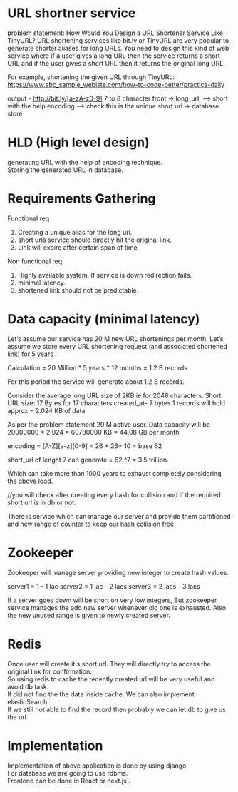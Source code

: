 # URL shortner service #
problem statement:
How Would You Design a URL Shortener Service Like TinyURL?
URL shortening services like bit.ly or TinyURL are very popular to generate shorter aliases for long URLs. 
You need to design this kind of web service where if a user gives a long URL then the service returns a short URL and if the user gives a short URL then it returns the original long URL.

For example, shortening the given URL through TinyURL:
https://www.abc_sample_webiste.com/how-to-code-better/practice-daily

output - http://bit.ly/[a-zA-z0-9]    7 to 8 character 
front -> long_url, --> short with the help encoding --> check this is the unique short url -> database store

# HLD (High level design) #
generating URL with the help of encoding technique.<br />
Storing the generated URL in database.

# Requirements Gathering #

Functional req
1. Creating a unique alias for the long url. <br />
2. short urls service should directly hit the original link. <br />
3. Link will expire after certain span of time <br />

Non functional req
1. Highly available system. If service is down redirection fails.
2. minimal latency.
3. shortened link should not be predictable.

# Data capacity (minimal latency) #
  Let’s assume our service has 20 M new URL shortenings per month. 
  Let’s assume we store every URL shortening request (and associated shortened link) for 5 years . 
 
  Calculation  = 20 Million * 5 years * 12 months = 1.2 B records
 
  For this period the service will generate about 1.2 B records.

  Consider the average long URL size of 2KB ie for 2048 characters.
  Short URL size: 17 Bytes for 17 characters
  created_at- 7 bytes
  1 records will hold approx = 2.024 KB of data

  As per the problem statement 20 M active user. Data capacity will be
  20000000 * 2.024 = 60780000 KB = 44.08 GB per month



encoding = [A-Z][a-z][0-9] = 26 + 26+ 10 = base 62

short_url of lenght 7 can generate = 62 ^7 = 3.5 trillion.

Which can take more than 1000 years to exhaust completely considering the above load.

//you will check after creating every hash for collision and if the required short url is in db or not.

There is service which can manage our server and provide them partitioned and new range of counter to keep our hash collision free.
# Zookeeper #
Zookeeper will manage server providing new integer to create hash values.

server1 = 1 - 1 lac
server2 = 1 lac - 2 lacs
server3 = 2 lacs - 3 lacs

If a server goes down will be short on very low integers, But zookeeper service manages the add new server whenever old one is exhausted.
Also the new unused range is given to newly created server.

# Redis #

Once user will create it's short url. They will directly try to access the original link for confirmation. <br />
So using redis to cache the recently created url will be very useful and avoid db task.<br />
If did not find the the data inside cache. We can also implement elasticSearch. <br />
If we still not able to find the record then probably we can let db to give us the url. 

# Implementation #

Implementation of above application is done by using django. <br />
For database we are going to use rdbms. <br />
Frontend can be done in React or next.js .
